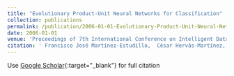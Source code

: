 ```yaml
---
title: "Evolutionary Product-Unit Neural Networks for Classification"
collection: publications
permalink: /publication/2006-01-01-Evolutionary-Product-Unit-Neural-Networks-for-Classification
date: 2006-01-01
venue: 'Proceedings of 7th International Conference on Intelligent Data and Automated Learning (IDEAL 2006)'
citation: ' Francisco José Martínez-Estudillo,  César Hervás-Martínez,  Alfonso Carlos Martínez-Estudillo,  S. Ventura,  Pedro Antonio Gutiérrez, &quot;Evolutionary Product-Unit Neural Networks for Classification.&quot; Proceedings of 7th International Conference on Intelligent Data and Automated Learning (IDEAL 2006), Vol. 4664(), 2006, pp. 1320--1328.'
---
```

Use [Google Scholar](https://scholar.google.com/scholar?q=Evolutionary+Product+Unit+Neural+Networks+for+Classification){:target="_blank"} for full citation